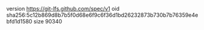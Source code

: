 version https://git-lfs.github.com/spec/v1
oid sha256:5c12b869d8b7b5f0d68e6f9c6f36d1bd26232873b730b7b76359e4ebfd1d1580
size 90340
